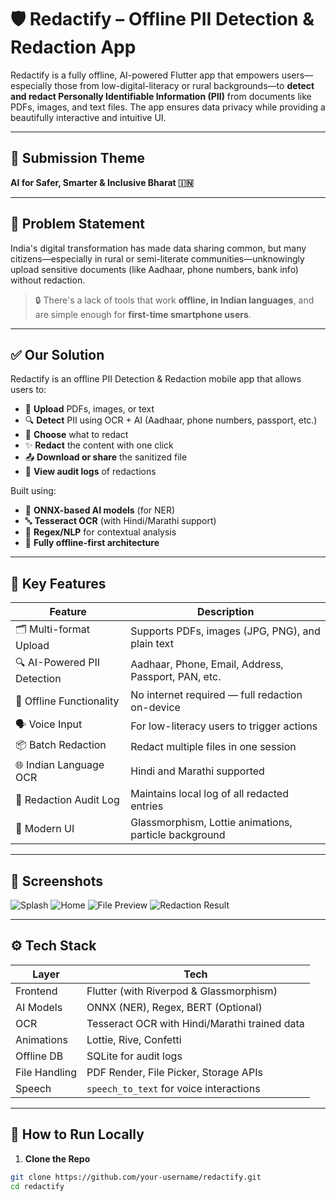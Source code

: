 # 🛡️ Redactify – Offline PII Detection & Redaction App

Redactify is a fully offline, AI-powered Flutter app that empowers users—especially those from low-digital-literacy or rural backgrounds—to **detect and redact Personally Identifiable Information (PII)** from documents like PDFs, images, and text files. The app ensures data privacy while providing a beautifully interactive and intuitive UI.

---

## 📌 Submission Theme

**AI for Safer, Smarter & Inclusive Bharat 🇮🇳**

---

## 🧠 Problem Statement

India's digital transformation has made data sharing common, but many citizens—especially in rural or semi-literate communities—unknowingly upload sensitive documents (like Aadhaar, phone numbers, bank info) without redaction.

> 🔒 There's a lack of tools that work **offline, in Indian languages**, and are simple enough for **first-time smartphone users**.

---

## ✅ Our Solution

Redactify is an offline PII Detection & Redaction mobile app that allows users to:

- 📁 **Upload** PDFs, images, or text
- 🔍 **Detect** PII using OCR + AI (Aadhaar, phone numbers, passport, etc.)
- 🧹 **Choose** what to redact
- ✨ **Redact** the content with one click
- 📤 **Download or share** the sanitized file
- 🧾 **View audit logs** of redactions

Built using:
- 🧠 **ONNX-based AI models** (for NER)
- 🔤 **Tesseract OCR** (with Hindi/Marathi support)
- 🧪 **Regex/NLP** for contextual analysis
- 📡 **Fully offline-first architecture**

---

## 🎯 Key Features

| Feature | Description |
|--------|-------------|
| 🗂️ Multi-format Upload | Supports PDFs, images (JPG, PNG), and plain text |
| 🔍 AI-Powered PII Detection | Aadhaar, Phone, Email, Address, Passport, PAN, etc. |
| 📡 Offline Functionality | No internet required — full redaction on-device |
| 🗣️ Voice Input | For low-literacy users to trigger actions |
| 📦 Batch Redaction | Redact multiple files in one session |
| 🌐 Indian Language OCR | Hindi and Marathi supported |
| 📄 Redaction Audit Log | Maintains local log of all redacted entries |
| 💅 Modern UI | Glassmorphism, Lottie animations, particle background |

---

## 📱 Screenshots

![Splash](assets/screenshots/splash.png)
![Home](assets/screenshots/home.png)
![File Preview](assets/screenshots/preview.png)
![Redaction Result](assets/screenshots/result.png)

---

## ⚙️ Tech Stack

| Layer | Tech |
|------|------|
| Frontend | Flutter (with Riverpod & Glassmorphism) |
| AI Models | ONNX (NER), Regex, BERT (Optional) |
| OCR | Tesseract OCR with Hindi/Marathi trained data |
| Animations | Lottie, Rive, Confetti |
| Offline DB | SQLite for audit logs |
| File Handling | PDF Render, File Picker, Storage APIs |
| Speech | `speech_to_text` for voice interactions |

---

## 🔧 How to Run Locally

1. **Clone the Repo**

```bash
git clone https://github.com/your-username/redactify.git
cd redactify
